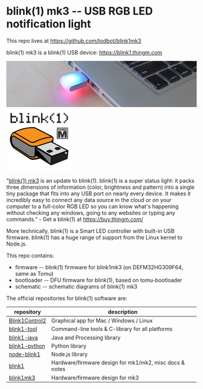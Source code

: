 
# blink(1) mk3 -- USB RGB LED notification light

This repo lives at https://github.com/todbot/blink1mk3

blink(1) mk3 is a blink(1) USB device: https://blink1.thingm.com

<img src="./docs/imgs/blink1mk2-twocolor-long.jpg" width="600"><img src="./docs/imgs/blink1-logos.jpg" width="175">

"[blink(1) mk3](https://blink1.thingm.com/) is an update to blink(1).
blink(1) is a super status light:
it packs three dimensions of information
(color, brightness and pattern) into a single tiny package that fits into
any USB port on nearly every device. It makes it incredibly easy to connect
any data source in the cloud or on your computer to a full-color RGB LED so
you can know what's happening without checking any windows, going to any
websites or typing any commands." - Get a blink(1) at https://buy.thingm.com/

More technically, blink(1) is a Smart LED controller with built-in USB firmware. blink(1) has a huge range of support from the Linux kernel to Node.js.

This repo contains:

- firmware -- blink(1) firmware for blink1mk3 (on DEFM32HG309F64, same as Tomu)
- bootloader -- DFU firmware for blink(1), based on tomu-bootloader
- schematic -- schematic diagrams of blink(1) mk3


The official repositories for blink(1) software are:

| repository | description |
| ---------- | ----------- |
| [Blink1Control2](https://github.com/todbot/Blink1Control2) | Graphical app for Mac / Windows / Linux |
| [blink1-tool](https://github.com/todbot/blink1-tool) | Command-line tools & C-library for all platforms |
| [blink1-java](https://github.com/todbot/blink1-java) | Java and Processing library |
| [blink1-python](https://github.com/todbot/blink1-python) | Python library |
| [node-blink1](https://github.com/sandeepmistry/node-blink1) | Node.js library |
| [blink1](https://github.com/todbot/blink1) | Hardware/firmware design for mk1/mk2, misc docs & notes
| [blink1mk3](https://github.com/todbot/blink1mk3) | Hardware/firmware design for mk3





